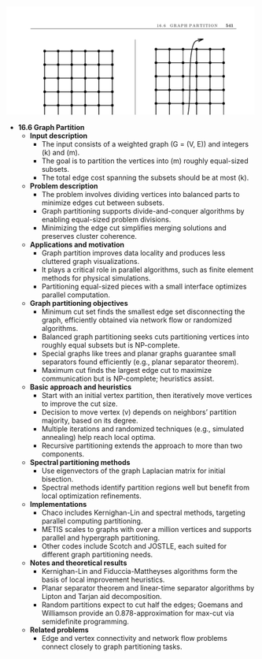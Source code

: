 ![ADM-ch16-graph-partition](ADM-ch16-graph-partition.best.png)

- **16.6 Graph Partition**
  - **Input description**
    - The input consists of a weighted graph \(G = (V, E)\) and integers \(k\) and \(m\).  
    - The goal is to partition the vertices into \(m\) roughly equal-sized subsets.  
    - The total edge cost spanning the subsets should be at most \(k\).  
  - **Problem description**
    - The problem involves dividing vertices into balanced parts to minimize edges cut between subsets.  
    - Graph partitioning supports divide-and-conquer algorithms by enabling equal-sized problem divisions.  
    - Minimizing the edge cut simplifies merging solutions and preserves cluster coherence.  
  - **Applications and motivation**
    - Graph partition improves data locality and produces less cluttered graph visualizations.  
    - It plays a critical role in parallel algorithms, such as finite element methods for physical simulations.  
    - Partitioning equal-sized pieces with a small interface optimizes parallel computation.  
  - **Graph partitioning objectives**
    - Minimum cut set finds the smallest edge set disconnecting the graph, efficiently obtained via network flow or randomized algorithms.  
    - Balanced graph partitioning seeks cuts partitioning vertices into roughly equal subsets but is NP-complete.  
    - Special graphs like trees and planar graphs guarantee small separators found efficiently (e.g., planar separator theorem).  
    - Maximum cut finds the largest edge cut to maximize communication but is NP-complete; heuristics assist.  
  - **Basic approach and heuristics**
    - Start with an initial vertex partition, then iteratively move vertices to improve the cut size.  
    - Decision to move vertex \(v\) depends on neighbors’ partition majority, based on its degree.  
    - Multiple iterations and randomized techniques (e.g., simulated annealing) help reach local optima.  
    - Recursive partitioning extends the approach to more than two components.  
  - **Spectral partitioning methods**
    - Use eigenvectors of the graph Laplacian matrix for initial bisection.  
    - Spectral methods identify partition regions well but benefit from local optimization refinements.  
  - **Implementations**
    - Chaco includes Kernighan-Lin and spectral methods, targeting parallel computing partitioning.  
    - METIS scales to graphs with over a million vertices and supports parallel and hypergraph partitioning.  
    - Other codes include Scotch and JOSTLE, each suited for different graph partitioning needs.  
  - **Notes and theoretical results**
    - Kernighan-Lin and Fiduccia-Mattheyses algorithms form the basis of local improvement heuristics.  
    - Planar separator theorem and linear-time separator algorithms by Lipton and Tarjan aid decomposition.  
    - Random partitions expect to cut half the edges; Goemans and Williamson provide an 0.878-approximation for max-cut via semidefinite programming.  
  - **Related problems**
    - Edge and vertex connectivity and network flow problems connect closely to graph partitioning tasks.
